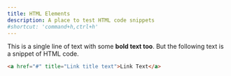 ```yaml
---
title: HTML Elements
description: A place to test HTML code snippets
#shortcut: 'command+h,ctrl+h'
---
```


This is a single line of text with some **bold text too**. But the following text is a snippet of HTML code.

```html
<a href="#" title="Link title text">Link Text</a>
```
